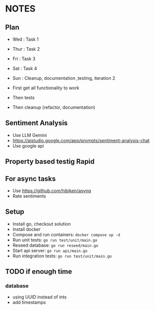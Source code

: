 # NOTES

## Plan
- Wed : Task 1
- Thur : Task 2
- Fri : Task 3
- Sat : Task 4
- Sun : Cleanup, documentation ,testing, iteration 2

- First get all functionality to work
- Then tests
- Then cleanup (refactor, documentation)

## Sentiment Analysis
- Use LLM Gemini
- https://aistudio.google.com/app/prompts/sentiment-analysis-chat
- Use google api

## Property based testig Rapid

## For async tasks
- Use https://github.com/hibiken/asynq
- Rate sentiments

## Setup
- Install go, checkout solution
- Install docker
- Compose and run containers: `docker compose up -d`
- Run unit tests: `go run test/unit/main.go`
- Reseed database: `go run reseed/main.go`
- Start api server: `go run api/main.go`
- Run integration tests: `go run test/unit/main.go`


## TODO if enough time

### database
- using UUID instead of ints
- add timestamps